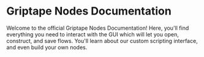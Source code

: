# Griptape Nodes Documentation

Welcome to the official Griptape Nodes Documentation!
Here, you'll find everything you need to interact with the GUI which will let you open, construct, and save flows. You'll learn about our custom scripting interface, and even build your own nodes.

